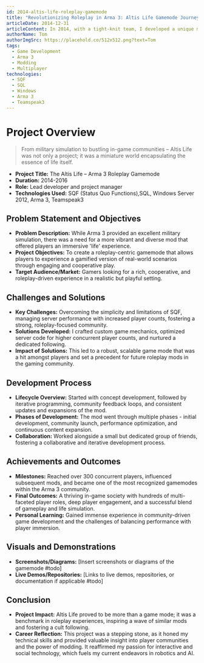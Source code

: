 ```yaml
---
id: 2014-altis-life-roleplay-gamemode
title: "Revolutionizing Roleplay in Arma 3: Altis Life Gamemode Journey"
articleDate: 2014-12-31
articleContent: In 2014, with a tight-knit team, I developed a unique multiplayer roleplay gamemode called Altis Life on Arma 3, attracting over 300 concurrent players and contributing significantly to the gaming landscape.
authorName: Tom
authorImgSrc: https://placehold.co/512x512.png?text=Tom
tags:
  - Game Development
  - Arma 3
  - Modding
  - Multiplayer
technologies:
  - SQF
  - SQL
  - Windows
  - Arma 3
  - Teamspeak3
---
```


# Project Overview

> From military simulation to bustling in-game communities – Altis Life was not only a project; it was a miniature world
> encapsulating the essence of life itself.

- **Project Title:** The Altis Life – Arma 3 Roleplay Gamemode
- **Duration:** 2014-2016
- **Role:** Lead developer and project manager
- **Technologies Used:** SQF (Status Quo Functions),SQL, Windows Server 2012, Arma 3, Teamspeak3

## Problem Statement and Objectives

- **Problem Description:** While Arma 3 provided an excellent military simulation, there was a need for a more vibrant
  and diverse mod that offered players an immersive 'life' experience.
- **Project Objectives:** To create a roleplay-centric gamemode that allows players to experience a gamified version of
  real-world scenarios through engaging and cooperative play.
- **Target Audience/Market:** Gamers looking for a rich, cooperative, and roleplay-driven experience in a realistic but
  playful setting.

## Challenges and Solutions

- **Key Challenges:** Overcoming the simplicity and limitations of SQF, managing server performance with increased
  player counts, fostering a strong, roleplay-focused community.
- **Solutions Developed:** I crafted custom game mechanics, optimized server code for higher concurrent player counts,
  and nurtured a dedicated following.
- **Impact of Solutions:** This led to a robust, scalable game mode that was a hit amongst players and set a precedent
  for future roleplay mods in the gaming community.

## Development Process

- **Lifecycle Overview:** Started with concept development, followed by iterative programming, community feedback loops,
  and consistent updates and expansions of the mod.
- **Phases of Development:** The mod went through multiple phases - initial development, community launch, performance
  optimization, and continuous content expansion.
- **Collaboration:** Worked alongside a small but dedicated group of friends, fostering a collaborative and iterative
  development process.

## Achievements and Outcomes

- **Milestones:** Reached over 300 concurrent players, influenced subsequent mods, and became one of the most recognized
  gamemodes within the Arma 3 community.
- **Final Outcomes:** A thriving in-game society with hundreds of multi-faceted player roles, deep player engagement,
  and a successful blend of gameplay and life simulation.
- **Personal Learning:** Gained immense experience in community-driven game development and the challenges of balancing
  performance with player immersion.

## Visuals and Demonstrations

- **Screenshots/Diagrams:** [Insert screenshots or diagrams of the gamemode #todo]
- **Live Demos/Repositories:** [Links to live demos, repositories, or documentation if applicable #todo]

## Conclusion

- **Project Impact:** Altis Life proved to be more than a game mode; it was a benchmark in roleplay experiences,
  inspiring a wave of similar mods and fostering a cult following.
- **Career Reflection:** This project was a stepping stone, as it honed my technical skills and provided valuable
  insight into player communities and the power of modding. It reaffirmed my passion for interactive and social
  technology, which fuels my current endeavors in robotics and AI.


